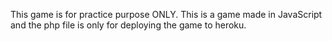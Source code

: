 This game is for practice purpose ONLY.
This is a game made in JavaScript and the php file is only for deploying the game to heroku.
